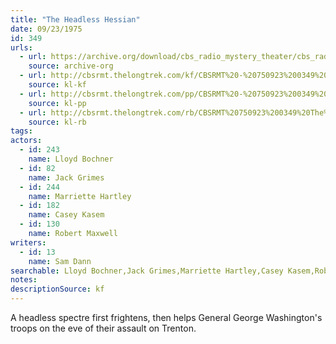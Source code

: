```yaml
---
title: "The Headless Hessian"
date: 09/23/1975
id: 349
urls: 
  - url: https://archive.org/download/cbs_radio_mystery_theater/cbs_radio_mystery_theater-0301-0350.zip/cbs_radio_mystery_theater-0301-0350%2Fcbsrmt_0349_the_headless_hessian.mp3
    source: archive-org
  - url: http://cbsrmt.thelongtrek.com/kf/CBSRMT%20-%20750923%200349%20The%20Headless%20Hessian_kf.mp3
    source: kl-kf
  - url: http://cbsrmt.thelongtrek.com/pp/CBSRMT%20-%20750923%200349%20The%20Headless%20Hessian_pp.mp3
    source: kl-pp
  - url: http://cbsrmt.thelongtrek.com/rb/CBSRMT%20750923%200349%20The%20Headless%20Hessian_wuwm%20recorded%207_5_76.mp3
    source: kl-rb
tags: 
actors:  
  - id: 243
    name: Lloyd Bochner  
  - id: 82
    name: Jack Grimes  
  - id: 244
    name: Marriette Hartley  
  - id: 182
    name: Casey Kasem  
  - id: 130
    name: Robert Maxwell
writers:  
  - id: 13
    name: Sam Dann
searchable: Lloyd Bochner,Jack Grimes,Marriette Hartley,Casey Kasem,Robert Maxwell Sam Dann
notes: 
descriptionSource: kf
---
```

A headless spectre first frightens, then helps General George Washington's troops on the eve of their assault on Trenton.
